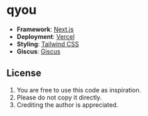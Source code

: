 # qyou

-   **Framework**: [Next.js](https://nextjs.org/)
-   **Deployment**: [Vercel](https://vercel.com)
-   **Styling**: [Tailwind CSS](https://tailwindcss.com)
-   **Giscus**: [Giscus](https://giscus.app/)

## License

1. You are free to use this code as inspiration.
2. Please do not copy it directly.
3. Crediting the author is appreciated.
